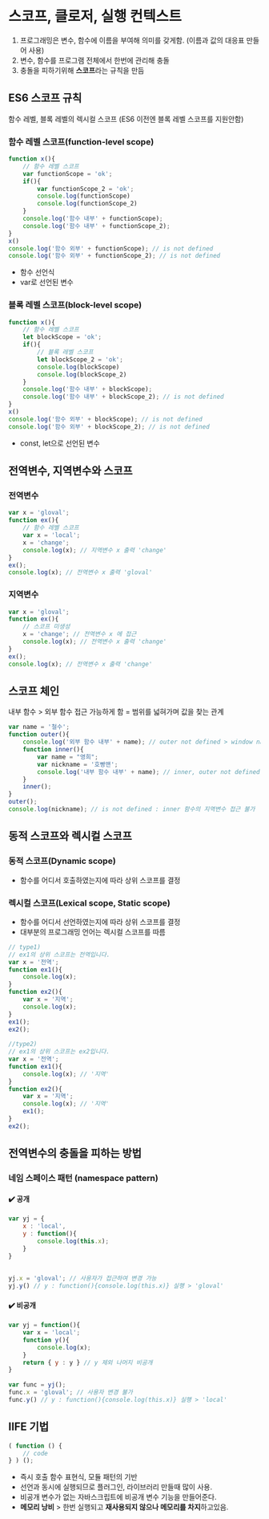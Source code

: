 # 스코프, 클로저, 실행 컨텍스트

1. 프로그래밍은 변수, 함수에 이름을 부여해 의미를 갖게함. \(이름과 값의 대응표 만들어 사용\)
2. 변수, 함수를 프로그램 전체에서 한번에 관리해 충돌
3. 충돌을 피하기위해 **스코프**라는 규칙을 만듬

## **ES6 스코프 규칙**

함수 레벨, 블록 레벨의 렉시컬 스코프 \(ES6 이전엔 블록 레벨 스코프를 지원안함\)

### 함수 레벨 스코프\(function-level scope\)

```javascript
function x(){
    // 함수 레벨 스코프
    var functionScope = 'ok';
    if(){
        var functionScope_2 = 'ok';
        console.log(functionScope)
        console.log(functionScope_2)
    }
    console.log('함수 내부' + functionScope);
    console.log('함수 내부' + functionScope_2);
}
x()
console.log('함수 외부' + functionScope); // is not defined
console.log('함수 외부' + functionScope_2); // is not defined
```

* 함수 선언식
* var로 선언된 변수

### 블록 레벨 스코프\(block-level scope\)

```javascript
function x(){
    // 함수 레벨 스코프
    let blockScope = 'ok';
    if(){
        // 블록 레벨 스코프
        let blockScope_2 = 'ok';
        console.log(blockScope)
        console.log(blockScope_2)
    }
    console.log('함수 내부' + blockScope);
    console.log('함수 내부' + blockScope_2); // is not defined
}
x()
console.log('함수 외부' + blockScope); // is not defined
console.log('함수 외부' + blockScope_2); // is not defined
```

* const, let으로 선언된 변수

## **전역변수, 지역변수와 스코프**

### **전역변수**

```javascript
var x = 'gloval';
function ex(){
    // 함수 레벨 스코프
    var x = 'local';
    x = 'change';
    console.log(x); // 지역변수 x 출력 'change'
}
ex();
console.log(x); // 전역변수 x 출력 'gloval'
```

### **지역변수**

```javascript
var x = 'gloval';
function ex(){
    // 스코프 미생성
    x = 'change'; // 전역변수 x 에 접근
    console.log(x); // 전역변수 x 출력 'change'
}
ex();
console.log(x); // 전역변수 x 출력 'change'
```

## **스코프 체인**

내부 함수 &gt; 외부 함수 접근 가능하게 함 = 범위를 넓혀가며 값을 찾는 관계

```javascript
var name = '철수';
function outer(){
    console.log('외부 함수 내부' + name); // outer not defined > window name ="철수";
    function inner(){
        var name = "영희";
        var nickname = '호빵맨';
        console.log('내부 함수 내부' + name); // inner, outer not defined > window name ="철수";
    }
    inner();
}
outer();
console.log(nickname); // is not defined : inner 함수의 지역변수 접근 불가
```

## 동적 스코프와 렉시컬 스코프

### 동적 스코프\(Dynamic scope\)

* 함수를 어디서 호출하였는지에 따라 상위 스코프를 결정

### 렉시컬 스코프\(Lexical scope, Static scope\)

* 함수를 어디서 선언하였는지에 따라 상위 스코프를 결정
* 대부분의 프로그래밍 언어는 렉시컬 스코프를 따름

```javascript
// type1)
// ex1의 상위 스코프는 전역입니다.
var x = '전역';
function ex1(){
    console.log(x);
}
function ex2(){
    var x = '지역';
    console.log(x);
}
ex1();
ex2();
 
//type2)
// ex1의 상위 스코프는 ex2입니다.
var x = '전역';
function ex1(){
    console.log(x); // '지역'
}
function ex2(){
    var x = '지역';
    console.log(x); // '지역'
    ex1();
}
ex2();
```

## 전역변수의 충돌을 피하는 방법

### **네임 스페이스 패턴 \(namespace pattern\)**

#### ✔️ 공개

```javascript
var yj = {
    x : 'local',
    y : function(){
        console.log(this.x);
    }
}
 
 
yj.x = 'gloval'; // 사용자가 접근하여 변경 가능
yj.y() // y : function(){console.log(this.x)} 실행 > 'gloval'
```

#### ✔️ 비공개

```javascript
var yj = function(){
    var x = 'local';
    function y(){
        console.log(x);
    }
    return { y : y } // y 제외 나머지 비공개
}
 
var func = yj();
func.x = 'gloval'; // 사용자 변경 불가
func.y() // y : function(){console.log(this.x)} 실행 > 'local'
```

## **IIFE 기법**

```javascript
( function () {
    // code
} ) ();
```

* 즉시 호출 함수 표현식, 모듈 패턴의 기반
* 선언과 동시에 실행되므로 플러그인, 라이브러리 만들때 많이 사용.
* 비공개 변수가 없는 자바스크립트에 비공개 변수 기능을 만들어준다.
* **메모리 낭비** &gt; 한번 실행되고 **재사용되지 않으나 메모리를 차지**하고있음.

